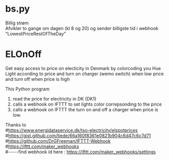 # bs.py
Billig strøm <br>
Afvikler to gange om dagen (kl 8 og 20) og sender billigste tid i webhook "LowestPriceRestOfTheDay"


# ELOnOff

Get easy access to price on electicity in Denmark by colorcoding you Hue Light according to price and turn on charger (wemo switch) when low price and turn off when price is high



This Python program 
1) read the price for electricity in DK (DK1)
2) calls a webhook on IFTTT to set lights color correpsonding to the price 
3) calls a webhook on IFTTT the turn on and off a charger when price is low.

Thanks to <br>
#https://www.energidataservice.dk/tso-electricity/elspotprices <br>
#https://gist.github.com/tiede/66a160f8361e0821b904c6d47c6c7d71 <br>
#https://github.com/DrGFreeman/IFTTT-Webhook <br>
#https://ifttt.com/maker_webhooks <br>
#-----find webhook id here : https://ifttt.com/maker_webhooks/settings

